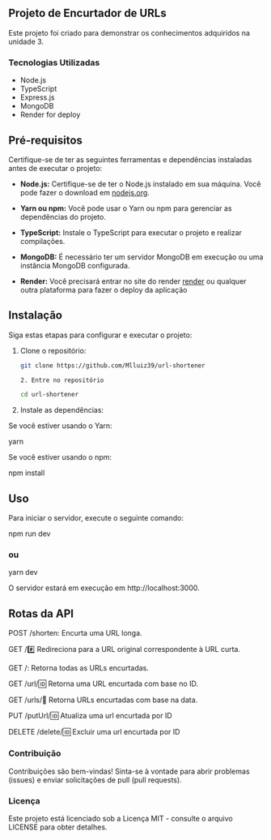 ## Projeto de Encurtador de URLs

Este projeto foi criado para demonstrar os conhecimentos adquiridos na unidade 3.

### Tecnologias Utilizadas

- Node.js
- TypeScript
- Express.js
- MongoDB
- Render for deploy

## Pré-requisitos

Certifique-se de ter as seguintes ferramentas e dependências instaladas antes de executar o projeto:

- **Node.js:** Certifique-se de ter o Node.js instalado em sua máquina. Você pode fazer o download em [nodejs.org](https://nodejs.org/).

- **Yarn ou npm:** Você pode usar o Yarn ou npm para gerenciar as dependências do projeto.

- **TypeScript:** Instale o TypeScript para executar o projeto e realizar compilações.

- **MongoDB:** É necessário ter um servidor MongoDB em execução ou uma instância MongoDB configurada.

- **Render:** Você precisará entrar no site do render [render](https://render.com/) ou qualquer outra plataforma para fazer o deploy da aplicação

## Instalação

Siga estas etapas para configurar e executar o projeto:

1. Clone o repositório:

   ```bash
   git clone https://github.com/Mlluiz39/url-shortener

   2. Entre no repositório

   cd url-shortener

2. Instale as dependências:

Se você estiver usando o Yarn:

yarn

Se você estiver usando o npm:

npm install
## Uso
Para iniciar o servidor, execute o seguinte comando:

npm run dev
### ou
yarn dev

O servidor estará em execução em http://localhost:3000.

## Rotas da API
POST /shorten: Encurta uma URL longa.

GET /:hash: Redireciona para a URL original correspondente à URL curta.

GET /: Retorna todas as URLs encurtadas.

GET /url/:id: Retorna uma URL encurtada com base no ID.

GET /urls/:date: Retorna URLs encurtadas com base na data.

PUT /putUrl/:id: Atualiza uma url encurtada por ID

DELETE /delete/:id: Excluir uma url encurtada por ID


### Contribuição
Contribuições são bem-vindas! Sinta-se à vontade para abrir problemas (issues) e enviar solicitações de pull (pull requests).


### Licença
Este projeto está licenciado sob a Licença MIT - consulte o arquivo LICENSE para obter detalhes.


